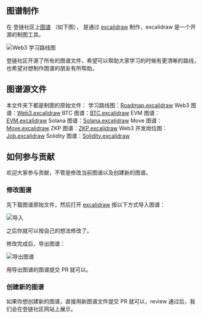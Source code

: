 ## 图谱制作

在 登链社区上[图谱](https://learnblockchain.cn/maps/Roadmap) （如下图）， 是通过 [excalidraw](https://excalidraw.com/) 制作，excalidraw 是一个开源的制图工具。

![ Web3 学习路线图](https://img.learnblockchain.cn/pics/20241120160449.jpg)

登链社区开源了所有的图谱文件，希望可以帮助大家学习的时候有更清晰的路线，也希望对想制作图谱的朋友有所帮助。

## 图谱源文件

本文件夹下都是制图的原始文件：
学习路线图：[Roadmap.excalidraw](./Roadmap.excalidraw)
Web3 图谱：[Web3.excalidraw](./Web3.excalidraw)
BTC 图谱：[BTC.excalidraw](./BTC.excalidraw)
EVM 图谱：[EVM.excalidraw](./EVM.excalidraw)
Solana 图谱：[Solana.excalidraw](./Solana.excalidraw)
Move 图谱：[Move.excalidraw](./Move.excalidraw)
ZKP 图谱：[ZKP.excalidraw](./ZKP.excalidraw)
Web3 开发岗位图：[Job.excalidraw](./Job.excalidraw)
Solidity 图谱：[Solidity.excalidraw](./Solidity.excalidraw)

## 如何参与贡献

欢迎大家参与贡献，不管是修改当前图谱以及创建新的图谱。

### 修改图谱

先下载图谱原始文件，然后打开 [excalidraw](https://excalidraw.com/)  按以下方式导入图谱：

![导入](https://img.learnblockchain.cn/pics/20241122184616.png)

之后你就可以按自己的想法修改了。

修改完成后，导出图谱：

![导出图谱](https://img.learnblockchain.cn/pics/20241122185424.png)

用导出图谱的图谱提交 PR 就可以。

### 创建新的图谱
如果你想创建新的图谱，直接用新图谱文件提交 PR 就可以，review 通过后，我们会在登链社区网站上展示。









